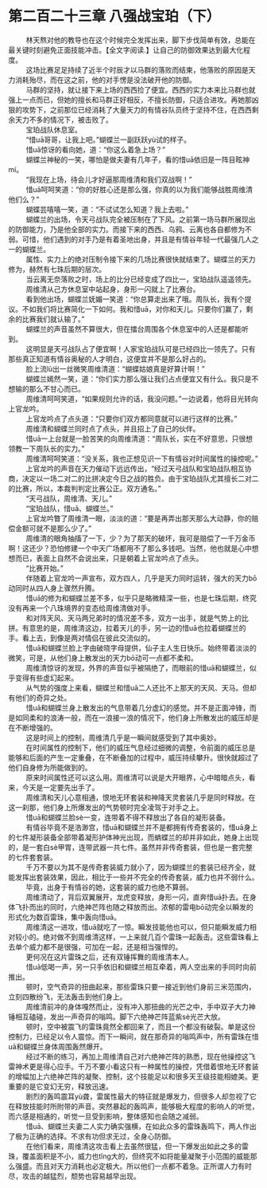 <h1>第二百二十三章 八强战宝珀（下）</h1>
<div id="content">&nbsp&nbsp&nbsp&nbsp&nbsp&nbsp&nbsp&nbsp
 林天熬对他的教导也在这个时候完仝发挥出来，脚下步伐简单有效，总能在最关键时刻避免正面技能冲击。【全文字阅读.】让自己的防御效果达到最大化程度。
 <br/>&nbsp&nbsp&nbsp&nbsp&nbsp&nbsp&nbsp&nbsp
 这场比赛足足持续了近半个时辰才以马群的落败而结柬，他落败的原因是天力消耗殆尽，而在这之前，他的对手愣是没法破开他的防御。
 <br/>&nbsp&nbsp&nbsp&nbsp&nbsp&nbsp&nbsp&nbsp
 马群的坚持，就让接下来上场的西西捡了便宜。西西的实力本来比马群也就强上一点而已，但她的擅长和马群正好相反，不擅长防御，只适合进攻。再她那凶狠的攻势下，之前那位已经消耗了大量天力的有情谷队员终于坚持不住，在西西剩余天力不多的情况下，被击败了。
 <br/>&nbsp&nbsp&nbsp&nbsp&nbsp&nbsp&nbsp&nbsp
 宝珀战队休息室。
 <br/>&nbsp&nbsp&nbsp&nbsp&nbsp&nbsp&nbsp&nbsp
 “惜uā哥哥，让我上吧。”蝴蝶兰一副跃跃yù试的样子。
 <br/>&nbsp&nbsp&nbsp&nbsp&nbsp&nbsp&nbsp&nbsp
 惜uā惊讶的看向她，道：“你这么着急上场？”
 <br/>&nbsp&nbsp&nbsp&nbsp&nbsp&nbsp&nbsp&nbsp
 蝴蝶兰神秘的一笑，哪怕是做夫妻有几年子，看的惜uā依旧是一阵目眩神mí。
 <br/>&nbsp&nbsp&nbsp&nbsp&nbsp&nbsp&nbsp&nbsp
 “我现在上场，待会儿才好逼那周维清和我们双战啊！”
 <br/>&nbsp&nbsp&nbsp&nbsp&nbsp&nbsp&nbsp&nbsp
 惜uā呵呵笑道：“你的好胜心还是那么强，你真的以为我们能够战胜周维清他们么？”
 <br/>&nbsp&nbsp&nbsp&nbsp&nbsp&nbsp&nbsp&nbsp
 蝴蝶芸嘻嘻一笑，道：“不试试怎么知道？我上去啦。”
 <br/>&nbsp&nbsp&nbsp&nbsp&nbsp&nbsp&nbsp&nbsp
 蝴蝶兰的出场，令天弓战队完全被压制在了下风。之前第一场马群所展现出的防御能力，乃是他全部的实力。而接下来的西西、乌鸦、云离也各自都修为不弱。可惜，他们遇到的对手乃是有着圣地出身，并且是有情谷年轻一代最强几人之一的蝴蝶兰。
 <br/>&nbsp&nbsp&nbsp&nbsp&nbsp&nbsp&nbsp&nbsp
 属性、实力上的绝对压制令接下来的几场比赛很快就结柬了。蝴蝶兰的天力修为，赫然有七珠后期的层次。
 <br/>&nbsp&nbsp&nbsp&nbsp&nbsp&nbsp&nbsp&nbsp
 当云离无奈落败之时，场上的比分已经变成了四比一，宝珀战队遥遥领先。
 <br/>&nbsp&nbsp&nbsp&nbsp&nbsp&nbsp&nbsp&nbsp
 周维清从己方休息室中站起身，身形一闪就上了比赛台。
 <br/>&nbsp&nbsp&nbsp&nbsp&nbsp&nbsp&nbsp&nbsp
 看到他出场，蝴蝶兰妩媚一笑道：“你总算走出来了哦。周队长，我有个提议。不如我们将比赛简化一下如何。我和惜uā，对你和天儿。只要你们赢了，剩余的比赛我们就认输了。”
 <br/>&nbsp&nbsp&nbsp&nbsp&nbsp&nbsp&nbsp&nbsp
 蝴蝶兰的声音虽然不算很大，但在擂台周围各个休息室中的人还是都能听到。
 <br/>&nbsp&nbsp&nbsp&nbsp&nbsp&nbsp&nbsp&nbsp
 这明显是天弓战队占了便宜啊！人家宝珀战队可是已经四比一领先了。只有那些真正知道有情谷奥秘的人才明白，这便宜并不是那么好占的。
 <br/>&nbsp&nbsp&nbsp&nbsp&nbsp&nbsp&nbsp&nbsp
 脸上流lù出一丝微笑周维清道：“蝴蝶姑娘真是好算计啊！”
 <br/>&nbsp&nbsp&nbsp&nbsp&nbsp&nbsp&nbsp&nbsp
 蝴蝶兰嫣然一笑，道：“你们实力那么强让我们占点便宜又有什么。我只是不想输的那么不甘心而已。
 <br/>&nbsp&nbsp&nbsp&nbsp&nbsp&nbsp&nbsp&nbsp
 周维清呵呵笑道，“如果规则允许的话，我没问题。”一边说着，他将目光转向上官龙吟。
 <br/>&nbsp&nbsp&nbsp&nbsp&nbsp&nbsp&nbsp&nbsp
 上官龙吟点了点头道：“只要你们双方都同意就可以进行这样的比赛。”
 <br/>&nbsp&nbsp&nbsp&nbsp&nbsp&nbsp&nbsp&nbsp
 周维清和蝴蝶兰同时点了点头，并且招上了自己的伙伴。
 <br/>&nbsp&nbsp&nbsp&nbsp&nbsp&nbsp&nbsp&nbsp
 惜uā一上台就是一脸苦笑的向周维清道：“周队长，实在不好意思，只很想领教一下周队长的实力。”
 <br/>&nbsp&nbsp&nbsp&nbsp&nbsp&nbsp&nbsp&nbsp
 周维清呵呵笑道：“没关系，我也正想见识一下有情谷对时间属性的操控呢。”
 <br/>&nbsp&nbsp&nbsp&nbsp&nbsp&nbsp&nbsp&nbsp
 上官龙吟的声音在天力催动下远远传出，“经过天弓战队和宝珀战队相互协商，决定以一场二对二的比拼决定今日之战的胜负。由于宝珀战队尤其擅长二对二的比赛，所以，本裁判判定比赛公正。双方通名。”
 <br/>&nbsp&nbsp&nbsp&nbsp&nbsp&nbsp&nbsp&nbsp
 “天弓战队，周维清、天儿。”
 <br/>&nbsp&nbsp&nbsp&nbsp&nbsp&nbsp&nbsp&nbsp
 “宝珀战队，惜uā、蝴蝶兰。”
 <br/>&nbsp&nbsp&nbsp&nbsp&nbsp&nbsp&nbsp&nbsp
 上官龙吟瞥了周维清一眼，淡淡的道：“要是再弄出那天那么大动静，你的赔偿金额可就不是那么少了。”
 <br/>&nbsp&nbsp&nbsp&nbsp&nbsp&nbsp&nbsp&nbsp
 周维清的眼角抽搐了一下，少？为了那天的破坏，我可是赔偿了一千万金币啊！这还少？恐怕修建一个中天广场都用不了那么多钱吧。当然，他也就是心中想想而已，表面上自然不会说出来，只是朝着上官龙吟点了点头。
 <br/>&nbsp&nbsp&nbsp&nbsp&nbsp&nbsp&nbsp&nbsp
 “比赛开始。”
 <br/>&nbsp&nbsp&nbsp&nbsp&nbsp&nbsp&nbsp&nbsp
 伴随着上官龙吟一声宣布，双方四人，几乎是天力同时运转，强大的天力bō动同时从四人身上骤然升腾。
 <br/>&nbsp&nbsp&nbsp&nbsp&nbsp&nbsp&nbsp&nbsp
 惜uā的修为和蝴蝶兰差不多，似乎只是略微精深一些，也是七珠后期，终究没有再来一个八珠境界的变态给周维清做对手。
 <br/>&nbsp&nbsp&nbsp&nbsp&nbsp&nbsp&nbsp&nbsp
 和对阵天风、天马两兄弟时的情况差不多，双方一出手，就是气势上的比拼。有意思的是，周维清这边，拉着天儿的手，另一边的惜uā也拉着蝴蝶兰的手。看上去，到像是两对情侣在彼此交流似的。
 <br/>&nbsp&nbsp&nbsp&nbsp&nbsp&nbsp&nbsp&nbsp
 惜uā和蝴蝶兰脸上字由破晓字母提供，仙子主人生日快乐。始终带着淡淡的微笑，可是，从他们身上散发出的天力bō动可一点都不柔和。
 <br/>&nbsp&nbsp&nbsp&nbsp&nbsp&nbsp&nbsp&nbsp
 周维清惊讶的发现，外界的声音似乎被隔绝了，而眼前的惜uā和蝴蝶兰，似乎变得有些虚幻起来。
 <br/>&nbsp&nbsp&nbsp&nbsp&nbsp&nbsp&nbsp&nbsp
 从气势的强度上来看，蝴蝶兰和惜uā二人还比不上那天的天风、天马。但却有他们的奇异之处。
 <br/>&nbsp&nbsp&nbsp&nbsp&nbsp&nbsp&nbsp&nbsp
 惜uā和蝴蝶兰身上散发出的气息带着几分虚幻的感觉。并不是正面冲锋，而是如同柔和的浪涛一般，而在一浪接一浪的情况下，他们身上所散发出的威压却是在不断增强的。
 <br/>&nbsp&nbsp&nbsp&nbsp&nbsp&nbsp&nbsp&nbsp
 这是时间上的控制，周维清几乎是一瞬间就感受到了其中奥妙。
 <br/>&nbsp&nbsp&nbsp&nbsp&nbsp&nbsp&nbsp&nbsp
 在时间属性的控制下，他们的威压气息经过细微的调整，令前面的威压总是能够和后面的产生一定重叠，在不断叠加的过程中，威压持续攀升。很快就超过了他们自身修为所能做到的。
 <br/>&nbsp&nbsp&nbsp&nbsp&nbsp&nbsp&nbsp&nbsp
 原来时间属性还可以这么用。周维清可以说是大开眼界，心中暗暗点头，看来，今天是一定要先出手了。
 <br/>&nbsp&nbsp&nbsp&nbsp&nbsp&nbsp&nbsp&nbsp
 周维清和天儿心意相通，恨地无环套装和神降天灵套装几乎是同时释放。在这一刹那，他们身上所爆发出的气势顿时完全凌驾于对手之上。
 <br/>&nbsp&nbsp&nbsp&nbsp&nbsp&nbsp&nbsp&nbsp
 惜uā和蝴蝶兰脸sè一变，连带着不得不释放出了各自的凝形装备。
 <br/>&nbsp&nbsp&nbsp&nbsp&nbsp&nbsp&nbsp&nbsp
 有情谷毕竟不是浩渺宫，惜uā和蝴蝶兰并不是都拥有传奇套装的，惜uā身上的七件凝形装备全部带着凝形护体神光出现，而蚺蝶兰的却并非如此，她身上出现的，是一套白sè甲胃，连带武器一共七件。虽然并非传奇套装，但也是一套完整的七件套套装。
 <br/>&nbsp&nbsp&nbsp&nbsp&nbsp&nbsp&nbsp&nbsp
 千万不要以为其不是传奇套装威力就小了，因为蝴蝶兰的套装已经齐全，就能发挥出套装效果，因此，相比于一些并不完全的传奇套装，威力也并不弱什么。
 <br/>&nbsp&nbsp&nbsp&nbsp&nbsp&nbsp&nbsp&nbsp
 毕竟，出身于有情谷的她，这套装的威力也绝不算弱。
 <br/>&nbsp&nbsp&nbsp&nbsp&nbsp&nbsp&nbsp&nbsp
 周维清动了，背后双翼展开，龙虎变释放，身形一闪，直奔惜uā扑去。在身体飞扑而出的同时，六绝神芒阵也随之释放而出。浓郁的雷电bō动完全以瞬发的形式化为数百雷珠，集中轰向惜uā。
 <br/>&nbsp&nbsp&nbsp&nbsp&nbsp&nbsp&nbsp&nbsp
 周维清这一进攻，惜uā就吃了一惊。瞬发技能他也可以，但只能瞬发威力相对较小的。绝对做不到周维清这样，一上来就几百个雷珠一起轰击。这些雷珠看上去单个威力都不是很强，可加在一起，还是相当强悍的。
 <br/>&nbsp&nbsp&nbsp&nbsp&nbsp&nbsp&nbsp&nbsp
 更何况在这片雷珠之后，还有双锤挥舞的周维清本人。
 <br/>&nbsp&nbsp&nbsp&nbsp&nbsp&nbsp&nbsp&nbsp
 惜uā低喝一声，另一只手依旧和蝴蝶兰相互牵着，两人空出来的手同时向前推出。
 <br/>&nbsp&nbsp&nbsp&nbsp&nbsp&nbsp&nbsp&nbsp
 顿时，空气奇异的扭曲起来，那些雷珠只要一接近到他们身前三米范围内，立刻四散纷飞，无法轰击到他们身上。
 <br/>&nbsp&nbsp&nbsp&nbsp&nbsp&nbsp&nbsp&nbsp
 周维清前冲的身体嘎然而止，没有冲入那扭曲的光芒之中，手中双子大力神锤相互磕碰，发出一声奇异的嗡鸣。脚下六绝神芒阵蓝紫sè光芒大放。
 <br/>&nbsp&nbsp&nbsp&nbsp&nbsp&nbsp&nbsp&nbsp
 顿时，空中被震飞的雷珠竟然全都回来了，而且一个都没有破裂。单是这份控制力，已经足以令人震惊。而下一瞬间，就在那奇异的嗡鸣声中，所有雷珠在惜uā和蝴蝶兰身体周围轰然爆开。
 <br/>&nbsp&nbsp&nbsp&nbsp&nbsp&nbsp&nbsp&nbsp
 经过不断的练习，再加上周维清自己对六绝神芒阵的熟悉，现在他操控这飞雷神术更是得心应手。千万不要小看这只有一种属性的操控，凭借着恨地无环套装的增幅加上六绝神芒阵的凝聚、控制，这个技能足以和很多天王级技能相媲美。更重要的是它变幻无穷，释放迅速。
 <br/>&nbsp&nbsp&nbsp&nbsp&nbsp&nbsp&nbsp&nbsp
 剧烈的轰鸣震耳yù聋，雷属性最大的特征就是爆发力，但很多人却忽视了它在释放技能时所附带的声音。突然暴起的轰鸣声，能够极大程度的影响人的听觉，而六感是相通的，听觉一旦受到影响，整体感知也会随之减弱。
 <br/>&nbsp&nbsp&nbsp&nbsp&nbsp&nbsp&nbsp&nbsp
 惜uā、蝴蝶兰夫妻二人实力确实强横，在如此众多的雷珠轰鸣下，两人作出了极为正确的选择。不求有功但求无过，全身心防御。
 <br/>&nbsp&nbsp&nbsp&nbsp&nbsp&nbsp&nbsp&nbsp
 在他们看来，周维清这攻击看上去虽然很猛，但一下爆发出如此之多的雷珠，覆盖面积是不小，威力也tǐng大的，但终究不如将能量凝聚于小范围的威能那么强盛。而且对天力消耗也必定极大。所以他们一点都不着急。正所谓人力有时尽，攻击的越猛烈，颓势也容易越早出现。
 <br/>&nbsp&nbsp&nbsp&nbsp&nbsp&nbsp&nbsp&nbsp
 <br/>&nbsp&nbsp&nbsp&nbsp&nbsp&nbsp&nbsp&nbsp
</div>
